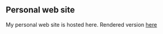## Personal web site

My personal web site is hosted here. Rendered version [here](http://adeajayi-kunle.github.io/)

